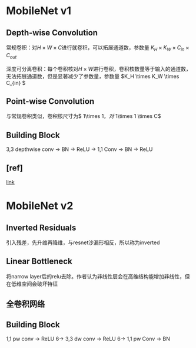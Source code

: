 # MobileNet v1

## Depth-wise Convolution

常规卷积：对$H\times W \times C$进行就卷积，可以拓展通道数，参数量 $K_H \times K_W \times C_{in} \times C_{out}$

深度可分离卷积：每个卷积核对$H\times W$进行卷积，卷积核数量等于输入的通道数，无法拓展通道数，但是显著减少了参数量，参数量 $K_H \times K_W \times C_{in} $

## Point-wise Convolution

与常规卷积类似，卷积核尺寸为$ 1\times 1$，对$ 1\times 1 \times C$

## Building Block

3,3 depthwise conv -> BN -> ReLU -> 1,1 Conv -> BN -> ReLU

## [ref]

[link](https://zhuanlan.zhihu.com/p/92134485)

# MobileNet v2

## Inverted Residuals

引入残差，先升维再降维，与resnet沙漏形相反，所以称为inverted

## Linear Bottleneck

将narrow layer后的relu去除。作者认为非线性层会在高维结构能增加非线性，但在低维空间会破坏特征

## 全卷积网络


## Building Block

1,1 pw conv -> ReLU 6-> 3,3 dw conv -> ReLU 6-> 1,1 pw Conv -> BN
